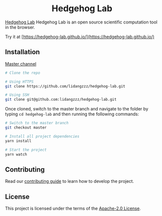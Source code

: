 <h1 align="center">Hedgehog Lab</h1>

[Hedgehog Lab](https://hedgehog-lab.github.io/) Hedgehog Lab is an open source scientific computation tool in the browser.

Try it at [https://hedgehog-lab.github.io/](https://hedgehog-lab.github.io/)

## Installation

[Master channel](https://github.com/lidangzzz/hedgehog-lab/tree/master)

```bash
# Clone the repo

# Using HTTPS
git clone https://github.com/lidangzzz/hedgehog-lab.git

# Using SSH
git clone git@github.com:lidangzzz/hedgehog-lab.git
```

Once cloned, switch to the master branch and navigate to the folder by typing `cd hedgehog-lab` and then running the following commands:

```bash
# Switch to the master branch
git checkout master

# Install all project dependencies
yarn install

# Start the project
yarn watch
```

## Contributing

Read our [contributing guide](CONTRIBUTING.md) to learn how to develop the project.

## License

This project is licensed under the terms of the [Apache-2.0 License](LICENSE).
